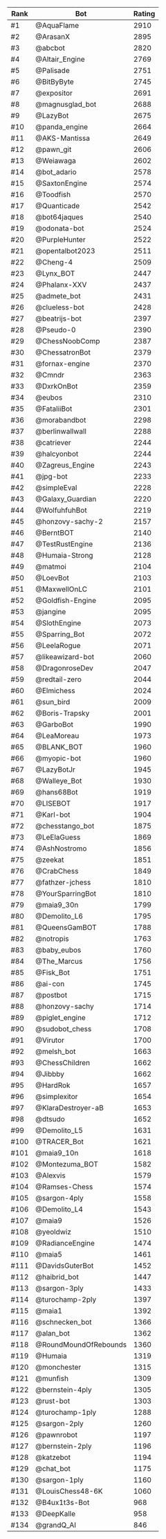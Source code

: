 Rank|Bot|Rating
---|---|---
#1|@AquaFlame|2910
#2|@ArasanX|2895
#3|@abcbot|2820
#4|@Altair_Engine|2769
#5|@Palisade|2751
#6|@BitByByte|2745
#7|@expositor|2691
#8|@magnusglad_bot|2688
#9|@LazyBot|2675
#10|@panda_engine|2664
#11|@AKS-Mantissa|2649
#12|@pawn_git|2606
#13|@Weiawaga|2602
#14|@bot_adario|2578
#15|@SaxtonEngine|2574
#16|@Toodfish|2570
#17|@Quanticade|2542
#18|@bot64jaques|2540
#19|@odonata-bot|2524
#20|@PurpleHunter|2522
#21|@opentalbot2023|2511
#22|@Cheng-4|2509
#23|@Lynx_BOT|2447
#24|@Phalanx-XXV|2437
#25|@admete_bot|2431
#26|@clueless-bot|2428
#27|@beatrijs-bot|2397
#28|@Pseudo-0|2390
#29|@ChessNoobComp|2387
#30|@ChessatronBot|2379
#31|@fornax-engine|2370
#32|@Cmndr|2363
#33|@DxrkOnBot|2359
#34|@eubos|2310
#35|@FataliiBot|2301
#36|@morabandbot|2298
#37|@berlinwallwall|2288
#38|@catriever|2244
#39|@halcyonbot|2244
#40|@Zagreus_Engine|2243
#41|@jpg-bot|2233
#42|@simpleEval|2228
#43|@Galaxy_Guardian|2220
#44|@WolfuhfuhBot|2219
#45|@honzovy-sachy-2|2157
#46|@BerntBOT|2140
#47|@TestRustEngine|2136
#48|@Humaia-Strong|2128
#49|@matmoi|2104
#50|@LoevBot|2103
#51|@MaxwellOnLC|2101
#52|@Goldfish-Engine|2095
#53|@jangine|2095
#54|@SlothEngine|2073
#55|@Sparring_Bot|2072
#56|@LeelaRogue|2071
#57|@likeawizard-bot|2060
#58|@DragonroseDev|2047
#59|@redtail-zero|2044
#60|@Elmichess|2024
#61|@sun_bird|2009
#62|@Boris-Trapsky|2001
#63|@GarboBot|1990
#64|@LeaMoreau|1973
#65|@BLANK_BOT|1960
#66|@myopic-bot|1960
#67|@LazyBotJr|1945
#68|@Walleye_Bot|1930
#69|@hans68Bot|1919
#70|@LISEBOT|1917
#71|@Karl-bot|1904
#72|@chesstango_bot|1875
#73|@LeElaGuess|1869
#74|@AshNostromo|1856
#75|@zeekat|1851
#76|@CrabChess|1849
#77|@fathzer-jchess|1810
#78|@YourSparringBot|1810
#79|@maia9_30n|1799
#80|@Demolito_L6|1795
#81|@QueensGamBOT|1788
#82|@notropis|1763
#83|@baby_eubos|1760
#84|@The_Marcus|1756
#85|@Fisk_Bot|1751
#86|@ai-con|1745
#87|@postbot|1715
#88|@honzovy-sachy|1714
#89|@piglet_engine|1712
#90|@sudobot_chess|1708
#91|@Virutor|1700
#92|@melsh_bot|1663
#93|@ChessChildren|1662
#94|@Jibbby|1662
#95|@HardRok|1657
#96|@simplexitor|1654
#97|@KlaraDestroyer-aB|1653
#98|@dtsudo|1652
#99|@Demolito_L5|1631
#100|@TRACER_Bot|1621
#101|@maia9_10n|1618
#102|@Montezuma_BOT|1582
#103|@Alexvis|1579
#104|@Ramses-Chess|1574
#105|@sargon-4ply|1558
#106|@Demolito_L4|1543
#107|@maia9|1526
#108|@yeoldwiz|1510
#109|@RadianceEngine|1474
#110|@maia5|1461
#111|@DavidsGuterBot|1452
#112|@haibrid_bot|1447
#113|@sargon-3ply|1433
#114|@turochamp-2ply|1397
#115|@maia1|1392
#116|@schnecken_bot|1366
#117|@alan_bot|1362
#118|@RoundMoundOfRebounds|1360
#119|@Humaia|1319
#120|@monchester|1315
#121|@munfish|1309
#122|@bernstein-4ply|1305
#123|@rust-bot|1303
#124|@turochamp-1ply|1288
#125|@sargon-2ply|1260
#126|@pawnrobot|1197
#127|@bernstein-2ply|1196
#128|@katzebot|1194
#129|@chat_bot|1175
#130|@sargon-1ply|1160
#131|@LouisChess48-6K|1060
#132|@B4ux1t3s-Bot|968
#133|@DeepKalle|958
#134|@grandQ_AI|846
